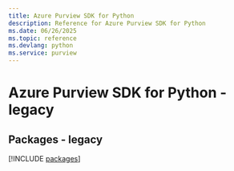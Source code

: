 ```yaml
---
title: Azure Purview SDK for Python
description: Reference for Azure Purview SDK for Python
ms.date: 06/26/2025
ms.topic: reference
ms.devlang: python
ms.service: purview
---
```

# Azure Purview SDK for Python - legacy
## Packages - legacy
[!INCLUDE [packages](purview-index.md)]